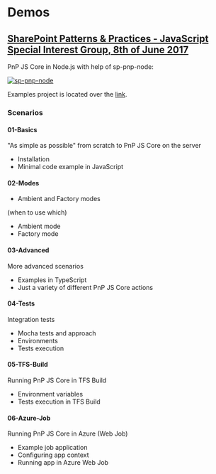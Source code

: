 # Demos

## [SharePoint Patterns & Practices - JavaScript Special Interest Group, 8th of June 2017](https://techcommunity.microsoft.com/t5/SharePoint-Developer/SharePoint-Patterns-amp-Practices-JavaScript-Special-Interest/m-p/76469/thread-id/2619)

PnP JS Core in Node.js with help of sp-pnp-node:

[![sp-pnp-node](https://i.ytimg.com/vi_webp/1ts9QepPyiI/sddefault.webp)](https://youtu.be/1ts9QepPyiI?t=2751)

Examples project is located over the [link](https://github.com/koltyakov/sp-pnp-node-demo).

### Scenarios

#### 01-Basics

"As simple as possible" from scratch to PnP JS Core on the server

- Installation
- Minimal code example in JavaScript

#### 02-Modes

- Ambient and Factory modes

(when to use which)

- Ambient mode
- Factory mode

#### 03-Advanced

More advanced scenarios

- Examples in TypeScript
- Just a variety of different PnP JS Core actions

#### 04-Tests

Integration tests

- Mocha tests and approach
- Environments
- Tests execution

#### 05-TFS-Build

Running PnP JS Core in TFS Build

- Environment variables
- Tests execution in TFS Build

#### 06-Azure-Job

Running PnP JS Core in Azure (Web Job)

- Example job application
- Configuring app context
- Running app in Azure Web Job
